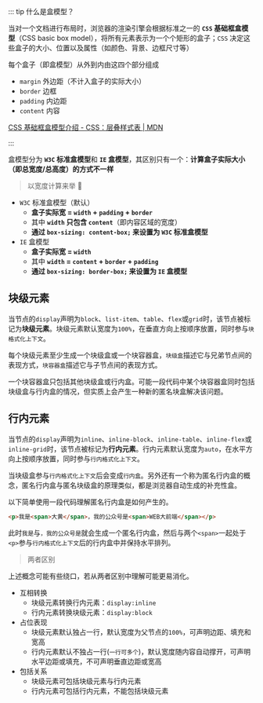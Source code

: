 ::: tip 什么是盒模型？

当对一个文档进行布局时，浏览器的渲染引擎会根据标准之一的 **`CSS` 基础框盒模型**（CSS basic box model），将所有元素表示为一个个矩形的盒子；`CSS` 决定这些盒子的大小、位置以及属性（如颜色、背景、边框尺寸等）

每个盒子（即盒模型）从外到内由这四个部分组成

- `margin` 外边距（不计入盒子的实际大小）
- `border` 边框
- `padding` 内边距
- `content` 内容

[CSS 基础框盒模型介绍 - CSS：层叠样式表 | MDN](https://developer.mozilla.org/zh-CN/docs/Web/CSS/CSS_Box_Model/Introduction_to_the_CSS_box_model)

:::

盒模型分为 **`W3C` 标准盒模型**和 **`IE` 盒模型**，其区别只有一个：**计算盒子实际大小（即总宽度/总高度）的方式不一样**

> 以宽度计算来举 🌰

- `W3C` 标准盒模型（默认）
  - **盒子实际宽 = `width` + `padding` + `border`**
  - 其中 **`width` 只包含 `content`**（即内容区域的宽度）
  - **通过 `box-sizing: content-box;` 来设置为 `W3C` 标准盒模型**
- `IE` 盒模型
  - **盒子实际宽 = `width`**
  - 其中 **`width` = `content` + `border` + `padding`**
  - **通过 `box-sizing: border-box;` 来设置为 `IE` 盒模型**



## 块级元素

当节点的`display`声明为`block`、`list-item`、`table`、`flex`或`grid`时，该节点被标记为**块级元素**。块级元素默认宽度为`100%`，在垂直方向上按顺序放置，同时参与`块格式化上下文`。

每个块级元素至少生成一个块级盒或一个块容器盒，`块级盒`描述它与兄弟节点间的表现方式，`块容器盒`描述它与子节点间的表现方式。

一个块容器盒只包括其他块级盒或行内盒。可能一段代码中某个块容器盒同时包括块级盒与行内盒的情况，但实质上会产生一种新的匿名块盒解决该问题。


## 行内元素

当节点的`display`声明为`inline`、`inline-block`、`inline-table`、`inline-flex`或`inline-grid`时，该节点被标记为**行内元素**。行内元素默认宽度为`auto`，在水平方向上按顺序放置，同时参与`行内格式化上下文`。

当块级盒参与`行内格式化上下文`后会变成`行内盒`。另外还有一个称为匿名行内盒的概念，匿名行内盒与匿名块级盒的原理类似，都是浏览器自动生成的补充性盒。

以下简单使用一段代码理解匿名行内盒是如何产生的。

```html
<p>我是<span>大黄</span>，我的公众号是<span>WEB大前端</span></p>
```

此时`我是`与`，我的公众号是`就会生成一个匿名行内盒，然后与两个`<span>`一起处于`<p>`参与`行内格式化上下文`后的行内盒中并保持水平排列。

> 两者区别

上述概念可能有些绕口，若从两者区别中理解可能更易消化。

- 互相转换
  - 块级元素转换行内元素：`display:inline`
  - 行内元素转换块级元素：`display:block`
- 占位表现
  - 块级元素默认独占一行，默认宽度为父节点的`100%`，可声明边距、填充和宽高
  - 行内元素默认不独占一行(`一行可多个`)，默认宽度随内容自动撑开，可声明水平边距或填充，不可声明垂直边距或宽高
- 包括关系
  - 块级元素可包括块级元素与行内元素
  - 行内元素可包括行内元素，不能包括块级元素

